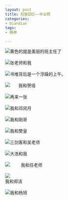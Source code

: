 ```yaml
---
layout: post
title: 短暂回忆——毕业照
categories:
- Diandian
tags:
- 精神

---
```

<img src="http://m1.img.srcdd.com/farm4/d/2012/0627/10/5CBD648F4302992DA8AB8F4486DCF353_B500_900_500_333.JPEG" />黄色的就是美丽的班主任了
<br />
<br />
<img src="http://m1.img.srcdd.com/farm4/d/2012/0627/10/02CD59FBA6B0A3747EB379D9FFB6706F_B500_900_500_333.JPEG" />张老师和我
<br />
<br />
<img src="http://m2.img.srcdd.com/farm5/d/2012/0627/10/7B7F9820BBD9BA6BC16440456C369EE8_B500_900_500_375.JPEG" />书堆背后是一个浮躁的上午。
<br />
<br />
<img src="http://m1.img.srcdd.com/farm4/d/2012/0627/10/35FE0A6CC4BB51CB6802C89321A8CB7F_B500_900_500_666.JPEG" />&nbsp;&nbsp;&nbsp;&nbsp;&nbsp;&nbsp; 我和贺瑶
<br />
<br />
<img src="http://m2.img.srcdd.com/farm4/d/2012/0627/10/189DE4F9E60F5234754C88DD9DFDF223_B500_900_500_375.JPEG" />再来一张
<br />
<br />
<img src="http://m2.img.srcdd.com/farm4/d/2012/0627/10/5EAD77548D5C21437CD1075AAED2E014_B500_900_500_375.JPEG" />我和邓闵月
<br />
<br />
<img src="http://m2.img.srcdd.com/farm5/d/2012/0627/10/E8DE54DB75878B1385E9CB6E113C9A63_B500_900_500_375.JPEG" />我和刚哥
<br />
<br />
<img src="http://m1.img.srcdd.com/farm5/d/2012/0627/10/84A479DD9A817A04B3BE93C722CBCD1E_B500_900_500_375.JPEG" />我和樊皇
<br />
<br />
<img src="http://m2.img.srcdd.com/farm4/d/2012/0627/10/4CC54044E5BADAD9B6490115136319EB_B500_900_500_375.JPEG" />三剑客和吴老师
<br />
<br />
<img src="http://m3.img.srcdd.com/farm5/d/2012/0627/10/724CDFB810729393323F2801A43C4B41_B500_900_500_333.JPEG" />大浩和我
<br />
<br />
<img src="http://m3.img.srcdd.com/farm5/d/2012/0627/10/4026ADAC8DE27012F690ECF64C8DFF20_B500_900_500_333.JPEG" />&nbsp;&nbsp;&nbsp;&nbsp;&nbsp;&nbsp;&nbsp;&nbsp; 我和任老师
<br />
<br />
<img src="http://m2.img.srcdd.com/farm5/d/2012/0627/10/818A60E4BE88A0498E24D8954A84E947_B500_900_500_375.JPEG" />
<br />我和郑洁
<br />
<br />
<img src="http://m1.img.srcdd.com/farm4/d/2012/0627/10/6DBF6B30737BF2AB195785A515F8333E_B500_900_500_375.JPEG" />我和杨旭